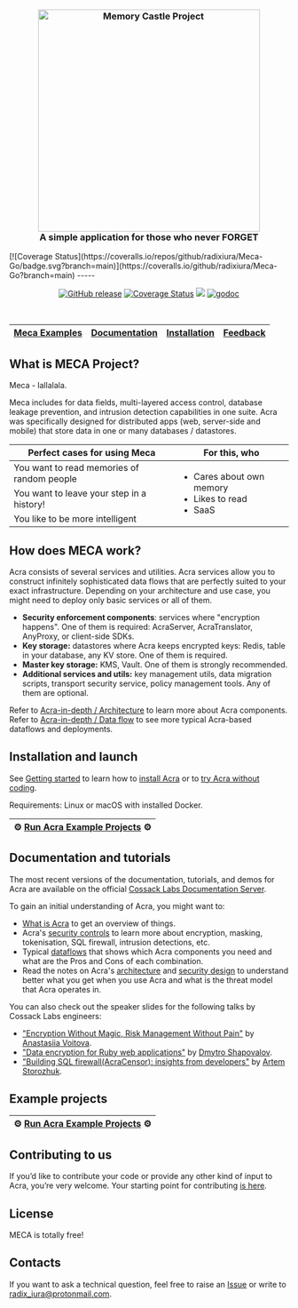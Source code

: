 <h3 align="center">
<a href="#"><img src="https://i.ibb.co/19t6QjB/logoza-ru-1.png" alt="Memory Castle Project" width="400"></a>
<br>
A simple application for those who never FORGET
<br>
</h3>
[![Coverage Status](https://coveralls.io/repos/github/radixiura/Meca-Go/badge.svg?branch=main)](https://coveralls.io/github/radixiura/Meca-Go?branch=main)
-----
  
<p align="center">
  <a href="#"><img src="https://img.shields.io/github/release/cossacklabs/acra.svg" alt="GitHub release"></a>
  <a href="#"><img src="https://coveralls.io/repos/github/radixiura/Meca-Go/badge.svg?branch=main" alt='Coverage Status' /></a>
  <a href="#"><img class="badge" tag="github.com/cossacklabs/acra" src="https://goreportcard.com/badge/github.com/cossacklabs/acra"></a>
  <a href="#"><img src='https://godoc.org/github.com/cossacklabs/acra?status.svg'  alt='godoc'/></a>
</p>

<br>

| [Meca Examples](#) | [Documentation](#) | [Installation](#) | [Feedback](#) |
| ---- | ---- | ---- | ---- |

## What is MECA Project?
Meca - lallalala.

Meca includes [](https://www.infoq.com/articles/ale-software-architects/) for data fields, multi-layered access control, database leakage prevention, and intrusion detection capabilities in one suite. Acra was specifically designed for distributed apps (web, server-side and mobile) that store data in one or many databases / datastores.

<table><thead><tr><th>Perfect cases for using Meca</th>
<th>For this, who</th></tr></thead>
<tbody><tr><td>You want to read memories of random people</td>
<td rowspan=3><ul>
<li>Cares about own memory</li>
<li>Likes to read</li>
<li>SaaS</li>
</tr><tr><td>You want to leave your step in a history!</td>
</tr><tr><td>You like to be more intelligent</td>
</tr></tbody></table>

## How does MECA work?
Acra consists of several services and utilities. Acra services allow you to construct infinitely sophisticated data flows that are perfectly suited to your exact infrastructure. Depending on your architecture and use case, you might need to deploy only basic services or all of them.

* **Security enforcement components**: services where "encryption happens". One of them is required: AcraServer, AcraTranslator, AnyProxy, or client-side SDKs.
* **Key storage:** datastores where Acra keeps encrypted keys: Redis, table in your database, any KV store. One of them is required.
* **Master key storage:** KMS, Vault. One of them is strongly recommended.
* **Additional services and utils:** key management utils, data migration scripts, transport security service, policy management tools. Any of them are optional.

Refer to [Acra-in-depth / Architecture](https://docs.cossacklabs.com/acra/acra-in-depth/architecture/) to learn more about Acra components. Refer to [Acra-in-depth / Data flow](https://docs.cossacklabs.com/acra/acra-in-depth/data-flow/) to see more typical Acra-based dataflows and deployments.

## Installation and launch
See [Getting started](https://docs.cossacklabs.com/acra/getting-started/) to learn how to [install Acra](https://docs.cossacklabs.com/acra/getting-started/installing/) or to [try Acra without coding](https://docs.cossacklabs.com/acra/getting-started/trying/).

Requirements: Linux or macOS with installed Docker.

| ⚙️ [Run Acra Example Projects](https://github.com/cossacklabs/acra-engineering-demo) ⚙️ |
|---|

## Documentation and tutorials
The most recent versions of the documentation, tutorials, and demos for Acra are available on the official [Cossack Labs Documentation Server](https://docs.cossacklabs.com/acra/).

To gain an initial understanding of Acra, you might want to:

- [What is Acra](https://docs.cossacklabs.com/acra/what-is-acra/) to get an overview of things.
- Acra's [security controls](https://docs.cossacklabs.com/acra/security-controls/) to learn more about encryption, masking, tokenisation, SQL firewall, intrusion detections, etc.
- Typical [dataflows](https://docs.cossacklabs.com/acra/acra-in-depth/data-flow/) that shows which Acra components you need and what are the Pros and Cons of each combination.
- Read the notes on Acra's [architecture](https://docs.cossacklabs.com/acra/acra-in-depth/architecture/) and [security design](https://docs.cossacklabs.com/acra/acra-in-depth/security-design/) to understand better what you get when you use Acra and what is the threat model that Acra operates in.

You can also check out the speaker slides for the following talks by Cossack Labs engineers:
- ["Encryption Without Magic, Risk Management Without Pain"](https://speakerdeck.com/vixentael/encryption-without-magic-risk-management-without-pain) by [Anastasiia Voitova](https://github.com/vixentael).
- ["Data encryption for Ruby web applications"](https://speakerdeck.com/shad/data-encryption-for-ruby-web-applications) by [Dmytro Shapovalov](https://github.com/shadinua).
- ["Building SQL firewall(AcraCensor): insights from developers"](https://speakerdeck.com/storojs72/building-sql-firewall-insights-from-developers) by [Artem Storozhuk](https://github.com/storojs72).

## Example projects
| ⚙️ [Run Acra Example Projects](https://github.com/cossacklabs/acra-engineering-demo) ⚙️ |
|---|

## Contributing to us
If you’d like to contribute your code or provide any other kind of input to Acra, you’re very welcome. Your starting point for contributing [is here](#).

## License
MECA is totally free!

## Contacts
If you want to ask a technical question, feel free to raise an [Issue](https://github.com/radixiura/Meca-Go/issues) or write to [radix_iura@protonmail.com](mailto:radix_iura@protonmail.com).

